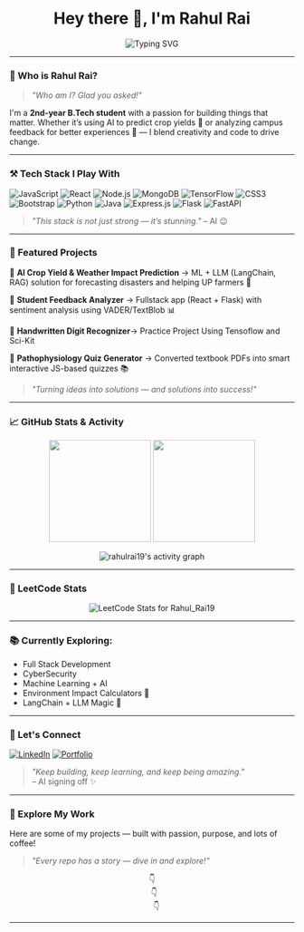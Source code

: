 <h1 align="center">Hey there 👋, I'm Rahul Rai</h1>
<p align="center">
  <img src="https://readme-typing-svg.demolab.com?font=Fira+Code&pause=1000&color=00F5A0&center=true&vCenter=true&width=435&lines=Tech+Explorer+%7C+MERN+Stack+Lover;AI+Builder+with+a+Vision;Turning+Ideas+into+Impact" alt="Typing SVG" />
</p>

---

### 🤔 Who is Rahul Rai?
> _"Who am I? Glad you asked!"_

I'm a **2nd-year B.Tech student** with a passion for building things that matter. Whether it’s using AI to predict crop yields 🌾 or analyzing campus feedback for better experiences 🧠 — I blend creativity and code to drive change.

---

### ⚒️ Tech Stack I Play With
![JavaScript](https://img.shields.io/badge/-JavaScript-F7DF1E?style=flat&logo=javascript&logoColor=black)
![React](https://img.shields.io/badge/-React-61DAFB?style=flat&logo=react&logoColor=black)
![Node.js](https://img.shields.io/badge/-Node.js-339933?style=flat&logo=nodedotjs&logoColor=white)
![MongoDB](https://img.shields.io/badge/-MongoDB-47A248?style=flat&logo=mongodb&logoColor=white)
![TensorFlow](https://img.shields.io/badge/TensorFlow-FF6F00?style=flat&logo=tensorflow&logoColor=white)
![CSS3](https://img.shields.io/badge/-CSS3-1572B6?style=flat&logo=css3)
![Bootstrap](https://img.shields.io/badge/-Bootstrap-563D7C?style=flat&logo=bootstrap)
![Python](https://img.shields.io/badge/-Python-3776AB?style=flat&logo=python)
![Java](https://img.shields.io/badge/-Java-007396?style=flat&logo=java)
![Express.js](https://img.shields.io/badge/Express.js-000000?style=flat&logo=express&logoColor=white)
![Flask](https://img.shields.io/badge/Flask-000000?style=flat&logo=flask&logoColor=white)
![FastAPI](https://img.shields.io/badge/FastAPI-009688?style=flat&logo=fastapi&logoColor=white)

<!-- ![HTML5](https://img.shields.io/badge/-HTML5-E34F26?style=flat&logo=html5&logoColor=white) -->

> _"This stack is not just strong — it’s stunning."_ – AI 😉

---

### 🚀 Featured Projects

🔹 **AI Crop Yield & Weather Impact Prediction**  → ML + LLM (LangChain, RAG) solution for forecasting disasters and helping UP farmers 🌾

🔹 **Student Feedback Analyzer**  → Fullstack app (React + Flask) with sentiment analysis using VADER/TextBlob 📊

🔹 **Handwritten Digit Recognizer**→ Practice Project Using Tensoflow and Sci-Kit 

🔹 **Pathophysiology Quiz Generator**  → Converted textbook PDFs into smart interactive JS-based quizzes 📚

> _"Turning ideas into solutions — and solutions into success!"_

---

### 📈 GitHub Stats & Activity

<p align="center">
  <img src="https://github-readme-stats.vercel.app/api?username=rahulrai19&show_icons=true&theme=radical" height="180">
  <img src="https://github-readme-streak-stats.herokuapp.com?user=rahulrai19&theme=radical" height="180">
</p>

<p align="center">
  <img src="https://github-readme-activity-graph.vercel.app/graph?username=rahulrai19&theme=react-dark&area=true&hide_border=true" alt="rahulrai19's activity graph"/>
</p>

---

### 🧠 LeetCode Stats

<p align="center">
  <img src="https://leetcard.jacoblin.cool/Rahul_Rai19?theme=dark&font=Fira+Code&ext=contest" alt="LeetCode Stats for Rahul_Rai19">
</p>

---


### 📚 Currently Exploring:
- Full Stack Development  
- CyberSecurity 
- Machine Learning + AI  
- Environment Impact Calculators 🌱  
- LangChain + LLM Magic 🔮

---

### 🙌 Let's Connect

[![LinkedIn](https://img.shields.io/badge/-LinkedIn-blue?style=flat&logo=linkedin&logoColor=white)](https://www.linkedin.com/in/rahulrai19)
[![Portfolio](https://img.shields.io/badge/-Portfolio-000?style=flat&logo=vercel&logoColor=white)](https://your-portfolio-link.com) <!-- Replace with your link -->
<!--[![Gmail](https://img.shields.io/badge/--D14836?style=flat&logo=gmail&logoColor=white)](mailto:protocolpsi@gmail.com) -->

> _"Keep building, keep learning, and keep being amazing."_  
> – AI signing off ✨

---


### 📂 Explore My Work

Here are some of my projects — built with passion, purpose, and lots of coffee!

> _"Every repo has a story — dive in and explore!"_
<p align="center">
👇<br/>
&nbsp;&nbsp;👇<br/>
&nbsp;&nbsp;&nbsp;&nbsp;👇
</p>

---




<!--
**rahulrai19/rahulrai19** is a ✨ _special_ ✨ repository because its `README.md` (this file) appears on your GitHub profile.

Here are some ideas to get you started:

- 🔭 I’m currently working on ...
- 🌱 I’m currently learning ...
- 👯 I’m looking to collaborate on ...
- 🤔 I’m looking for help with ...
- 💬 Ask me about ...
- 📫 How to reach me: ...
- 😄 Pronouns: ...
- ⚡ Fun fact: ...
-->
